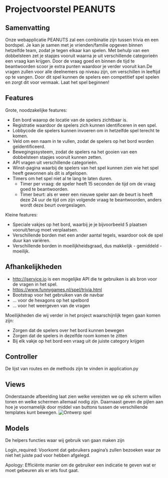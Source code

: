# Projectvoorstel PEANUTS

## Samenvatting
Onze webapplicatie PEANUTS zal een combinatie zijn tussen trivia en een bordspel. Je kan je samen met je vrienden/familie opgeven binnen hetzelfde team, zodat je tegen elkaar kan spelen. Met behulp van een dobbelsteen zet je stapjes vooruit waarna je uit verschillende categorieën een vraag kan krijgen. Door de vraag goed en binnen de tijd te beantwoorden scoor je extra punten waardoor je verder vooruit kan.De vragen zullen voor alle deelnemers op niveau zijn, om verschillen in leeftijd op te vangen. Door dit spel kunnen de spelers een competitief spel spelen en zorgt dit voor vermaak. Laat het spel beginnen!

## Features
Grote, noodzakelijke features:
- Een bord waarop de locatie van de spelers zichtbaar is.
- Registratie waardoor de spelers zich kunnen identificeren in een spel.
- Lobbycode die spelers kunnen invoeren om in hetzelfde spel terecht te komen.
- Veld om een naam in te vullen, zodat de spelers op het bord worden geïdentificeerd.
- Bewegingssysteem, zodat de spelers na het gooien van een dobbelsteen stapjes vooruit kunnen zetten.
- API vragen uit verschillende categorieën.
- Winst-pagina waarbij de spelers van het spel kunnen zien wie het spel heeft gewonnen als dit is afgelopen.
- Timers om het spel niet al te lang te laten duren.
  - Timer per vraag: de speler heeft 15 seconden de tijd om de vraag goed te beantwoorden.
  - Timer beurt: als er weer een nieuwe speler aan de beurt is heeft deze 24 uur de tijd om zijn volgende vraag te    beantwoorden, anders wordt deze beurt overgeslagen.

Kleine features:
- Speciale vakjes op het bord, waarbij je je bijvoorbeeld 5 plaatsen vooruit/terug moet verplaatsen.
- Verschillende borden met een ander aantal tegels, waardoor ook de spel duur kan variëren.
- Verschillende borden in moeilijkheidsgraad, dus makkelijk - gemiddeld - moeilijk.

## Afhankelijkheden
- <http://jservice.io> is een mogelijke API die te gebruiken is als bron voor de vragen in het spel.
- <https://www.funnygames.nl/spel/trivia.html>
- Bootstrap voor het gebruiken van de navbar
- ... voor de hexagons op het spelbord
- ... voor het weergeven van de vragen

Moeilijkheden die wij verder in het project waarschijnlijk tegen gaan komen zijn:
- Zorgen dat de spelers over het bord kunnen bewegen 
- Zorgen dat de spelers in dezelfde room komen te zitten
- Bij elk vakje op het bord een vraag uit de juiste category krijgen

## Controller
De lijst van routes en de methods zijn te vinden in application.py

## Views
Onderstaande afbeelding laat zien welke vereisten we op elk scherm willen tonen en welke schermen allemaal nodig zijn. Daarnaast geven de pijlen aan hoe je voornamelijk door middel van buttons tussen de verschillende templates kunt bewegen.
![Ontwerp spel](doc/IMG_4141.HEIC)

## Models
De helpers functies waar wij gebruik van gaan maken zijn

Login_required:
Voorkomt dat gebruikers pagina’s zullen bezoeken waar ze niet het juiste pad voor hebben afgelegd.

Apology:
Efficiënte manier om de gebruiker een indicatie te geven wat er moet gebeuren als er iets fout gaat.
